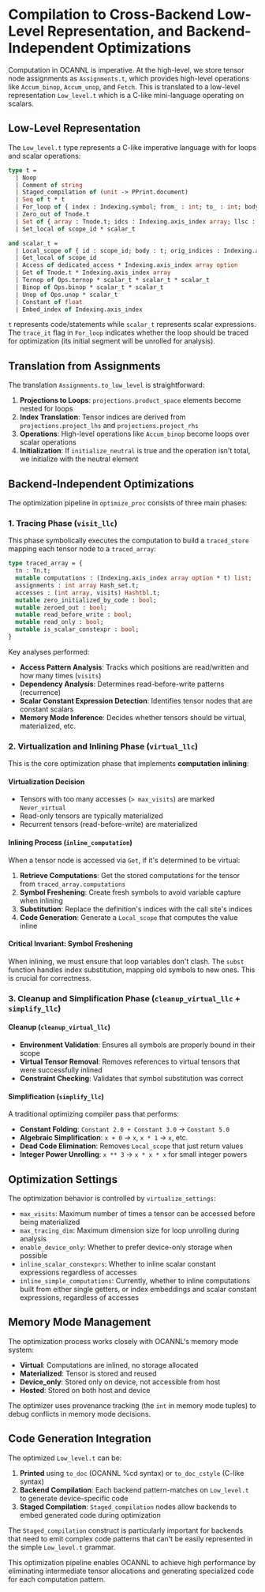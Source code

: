 # Compilation to Cross-Backend Low-Level Representation, and Backend-Independent Optimizations

Computation in OCANNL is imperative. At the high-level, we store tensor node assignments as `Assignments.t`, which provides high-level operations like `Accum_binop`, `Accum_unop`, and `Fetch`. This is translated to a low-level representation `Low_level.t` which is a C-like mini-language operating on scalars.

## Low-Level Representation

The `Low_level.t` type represents a C-like imperative language with for loops and scalar operations:

```ocaml
type t =
  | Noop
  | Comment of string
  | Staged_compilation of (unit -> PPrint.document)
  | Seq of t * t
  | For_loop of { index : Indexing.symbol; from_ : int; to_ : int; body : t; trace_it : bool }
  | Zero_out of Tnode.t
  | Set of { array : Tnode.t; idcs : Indexing.axis_index array; llsc : scalar_t; mutable debug : string }
  | Set_local of scope_id * scalar_t

and scalar_t =
  | Local_scope of { id : scope_id; body : t; orig_indices : Indexing.axis_index array }
  | Get_local of scope_id
  | Access of dedicated_access * Indexing.axis_index array option
  | Get of Tnode.t * Indexing.axis_index array
  | Ternop of Ops.ternop * scalar_t * scalar_t * scalar_t
  | Binop of Ops.binop * scalar_t * scalar_t
  | Unop of Ops.unop * scalar_t
  | Constant of float
  | Embed_index of Indexing.axis_index
```

`t` represents code/statements while `scalar_t` represents scalar expressions. The `trace_it` flag in `For_loop` indicates whether the loop should be traced for optimization (its initial segment will be unrolled for analysis).

## Translation from Assignments

The translation `Assignments.to_low_level` is straightforward:

1. **Projections to Loops**: `projections.product_space` elements become nested for loops
2. **Index Translation**: Tensor indices are derived from `projections.project_lhs` and `projections.project_rhs`
3. **Operations**: High-level operations like `Accum_binop` become loops over scalar operations
4. **Initialization**: If `initialize_neutral` is true and the operation isn't total, we initialize with the neutral element

## Backend-Independent Optimizations

The optimization pipeline in `optimize_proc` consists of three main phases:

### 1. Tracing Phase (`visit_llc`)

This phase symbolically executes the computation to build a `traced_store` mapping each tensor node to a `traced_array`:

```ocaml
type traced_array = {
  tn : Tn.t;
  mutable computations : (Indexing.axis_index array option * t) list;
  assignments : int array Hash_set.t;
  accesses : (int array, visits) Hashtbl.t;
  mutable zero_initialized_by_code : bool;
  mutable zeroed_out : bool;
  mutable read_before_write : bool;
  mutable read_only : bool;
  mutable is_scalar_constexpr : bool;
}
```

Key analyses performed:

- **Access Pattern Analysis**: Tracks which positions are read/written and how many times (`visits`)
- **Dependency Analysis**: Determines read-before-write patterns (recurrence)
- **Scalar Constant Expression Detection**: Identifies tensor nodes that are constant scalars
- **Memory Mode Inference**: Decides whether tensors should be virtual, materialized, etc.

### 2. Virtualization and Inlining Phase (`virtual_llc`)

This is the core optimization phase that implements **computation inlining**:

#### Virtualization Decision

- Tensors with too many accesses (`> max_visits`) are marked `Never_virtual`
- Read-only tensors are typically materialized
- Recurrent tensors (read-before-write) are materialized

#### Inlining Process (`inline_computation`)

When a tensor node is accessed via `Get`, if it's determined to be virtual:

1. **Retrieve Computations**: Get the stored computations for the tensor from `traced_array.computations`
2. **Symbol Freshening**: Create fresh symbols to avoid variable capture when inlining
3. **Substitution**: Replace the definition's indices with the call site's indices
4. **Code Generation**: Generate a `Local_scope` that computes the value inline

#### Critical Invariant: Symbol Freshening

When inlining, we must ensure that loop variables don't clash. The `subst` function handles index substitution, mapping old symbols to new ones. This is crucial for correctness.

### 3. Cleanup and Simplification Phase (`cleanup_virtual_llc` + `simplify_llc`)

#### Cleanup (`cleanup_virtual_llc`)

- **Environment Validation**: Ensures all symbols are properly bound in their scope
- **Virtual Tensor Removal**: Removes references to virtual tensors that were successfully inlined
- **Constraint Checking**: Validates that symbol substitution was correct

#### Simplification (`simplify_llc`)

A traditional optimizing compiler pass that performs:

- **Constant Folding**: `Constant 2.0 + Constant 3.0` → `Constant 5.0`
- **Algebraic Simplification**: `x + 0` → `x`, `x * 1` → `x`, etc.
- **Dead Code Elimination**: Removes `Local_scope` that just return values
- **Integer Power Unrolling**: `x ** 3` → `x * x * x` for small integer powers

## Optimization Settings

The optimization behavior is controlled by `virtualize_settings`:

- `max_visits`: Maximum number of times a tensor can be accessed before being materialized
- `max_tracing_dim`: Maximum dimension size for loop unrolling during analysis
- `enable_device_only`: Whether to prefer device-only storage when possible
- `inline_scalar_constexprs`: Whether to inline scalar constant expressions regardless of accesses
- `inline_simple_computations`: Currently, whether to inline computations built from either single getters, or index embeddings and scalar constant expressions, regardless of accesses

## Memory Mode Management

The optimization process works closely with OCANNL's memory mode system:

- **Virtual**: Computations are inlined, no storage allocated
- **Materialized**: Tensor is stored and reused
- **Device_only**: Stored only on device, not accessible from host
- **Hosted**: Stored on both host and device

The optimizer uses provenance tracking (the `int` in memory mode tuples) to debug conflicts in memory mode decisions.

## Code Generation Integration

The optimized `Low_level.t` can be:

1. **Printed** using `to_doc` (OCANNL %cd syntax) or `to_doc_cstyle` (C-like syntax)
2. **Backend Compilation**: Each backend pattern-matches on `Low_level.t` to generate device-specific code
3. **Staged Compilation**: `Staged_compilation` nodes allow backends to embed generated code during optimization

The `Staged_compilation` construct is particularly important for backends that need to emit complex code patterns that can't be easily represented in the simple `Low_level.t` grammar.

This optimization pipeline enables OCANNL to achieve high performance by eliminating intermediate tensor allocations and generating specialized code for each computation pattern.
